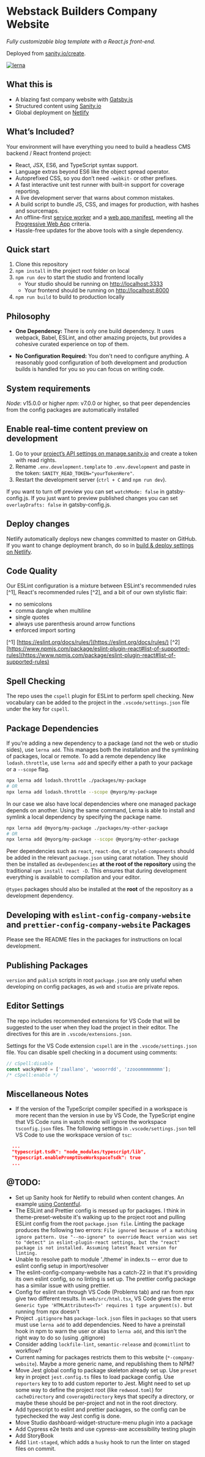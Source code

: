 # Webstack Builders Company Website

_Fully customizable blog template with a React.js front-end._

Deployed from [sanity.io/create](https://www.sanity.io/create/?template=sanity-io%2Fsanity-template-gatsby-blog).

[![lerna](https://img.shields.io/badge/maintained%20with-lerna-cc00ff.svg)](https://lerna.js.org/)

## What this is

- A blazing fast company website with [Gatsby.js](https://gatsbyjs.org)
- Structured content using [Sanity.io](https://www.sanity.io)
- Global deployment on [Netlify](https://netlify.com)

## What’s Included?

Your environment will have everything you need to build a headless CMS backend / React frontend project:

- React, JSX, ES6, and TypeScript syntax support.
- Language extras beyond ES6 like the object spread operator.
- Autoprefixed CSS, so you don’t need `-webkit-` or other prefixes.
- A fast interactive unit test runner with built-in support for coverage reporting.
- A live development server that warns about common mistakes.
- A build script to bundle JS, CSS, and images for production, with hashes and sourcemaps.
- An offline-first [service worker](https://developers.google.com/web/fundamentals/getting-started/primers/service-workers) and a [web app manifest](https://developers.google.com/web/fundamentals/engage-and-retain/web-app-manifest/), meeting all the [Progressive Web App](https://facebook.github.io/create-react-app/docs/making-a-progressive-web-app) criteria.
- Hassle-free updates for the above tools with a single dependency.

## Quick start

1. Clone this repository
2. `npm install` in the project root folder on local
3. `npm run dev` to start the studio and frontend locally
   - Your studio should be running on [http://localhost:3333](http://localhost:3333)
   - Your frontend should be running on [http://localhost:8000](http://localhost:8000)
4. `npm run build` to build to production locally

## Philosophy

- **One Dependency:** There is only one build dependency. It uses webpack, Babel, ESLint, and other amazing projects, but provides a cohesive curated experience on top of them.

- **No Configuration Required:** You don't need to configure anything. A reasonably good configuration of both development and production builds is handled for you so you can focus on writing code.

## System requirements

*Node*: v15.0.0 or higher
*npm*: v7.0.0 or higher, so that peer dependencies from the config packages are automatically installed

## Enable real-time content preview on development

1. Go to your [project’s API settings on manage.sanity.io](https://manage.sanity.io/projects/h9421zzw/settings/api) and create a token with read rights.
2. Rename `.env.development.template` to `.env.development` and paste in the token: `SANITY_READ_TOKEN="yourTokenHere"`.
3. Restart the development server (`ctrl + C` and `npm run dev`).

If you want to turn off preview you can set `watchMode: false` in gatsby-config.js. If you just want to preview published changes you can set `overlayDrafts: false` in gatsby-config.js.

## Deploy changes

Netlify automatically deploys new changes committed to master on GitHub. If you want to change deployment branch, do so in [build & deploy settings on Netlify](https://www.netlify.com/docs/continuous-deployment/#branches-deploys).

## Code Quality

Our ESLint configuration is a mixture between ESLint's recommended rules [^1], React's recommended rules [^2], and a bit of our own stylistic flair:

- no semicolons
- comma dangle when multiline
- single quotes
- always use parenthesis around arrow functions
- enforced import sorting

[^1] [https://eslint.org/docs/rules/](https://eslint.org/docs/rules/)
[^2] [https://www.npmjs.com/package/eslint-plugin-react#list-of-supported-rules](https://www.npmjs.com/package/eslint-plugin-react#list-of-supported-rules)

## Spell Checking

The repo uses the `cspell` plugin for ESLint to perform spell checking. New vocabulary can be added to the project in the `.vscode/settings.json` file under the key for `cspell`.

## Package Dependencies

If you're adding a new dependency to a package (and not the web or studio sides), use `lerna add`. This manages both the installation and the symlinking of packages, local or remote. To add a remote dependency like `lodash.throttle`, use `lerna add` and specify either a path to your package or a `--scope` flag.

```bash
npx lerna add lodash.throttle ./packages/my-package
# OR
npx lerna add lodash.throttle --scope @myorg/my-package
```

In our case we also have local dependencies where one managed package depends on another. Using the same command, Lerna is able to install  and symlink a local dependency by specifying the package name.

```bash
npx lerna add @myorg/my-package ./packages/my-other-package
# OR
npx lerna add @myorg/my-package --scope @myorg/my-other-package
```

Peer dependencies such as `react`, `react-dom`, or `styled-components` should be added in the relevant `package.json` using carat notation. They should then be installed as `devDependencies`  **at the root of the repository** using the traditional `npm install react -D`. This ensures that during development everything is available to compilation and your editor.

`@types` packages should also be installed at the **root** of the repository as a development dependency.

## Developing with `eslint-config-company-website` and `prettier-config-company-website` Packages

Please see the README files in the packages for instructions on local development.

## Publishing Packages

`version` and `publish` scripts in root `package.json` are only useful when developing on config packages, as `web` and `studio` are private repos.

## Editor Settings

The repo includes recommended extensions for VS Code that will be suggested to the user when they load the project in their editor. The directives for this are in `.vscode/extensions.json`.

Settings for the VS Code extension `cspell` are in the `.vscode/settings.json` file. You can disable spell checking in a document using comments:

```javascript
// cSpell:disable
const wackyWord = ['zaallano', 'wooorrdd', 'zzooommmmmmmm'];
/* cSpell:enable */
```

## Miscellaneous Notes

- If the version of the TypeScript compiler specified in a workspace is more recent than the version in use by VS Code, the TypeScript engine that VS Code runs in watch mode will ignore the workspace `tsconfig.json` files. The following settings in `.vscode/settings.json` tell VS Code to use the workspace version of `tsc`:

```json
  ...
  "typescript.tsdk": "node_modules/typescript/lib",
  "typescript.enablePromptUseWorkspaceTsdk": true
  ...
```

## @TODO:

- Set up Sanity hook for Netlify to rebuild when content changes. An example [using Contentful](https://www.netlify.com/blog/2020/04/24/automate-contentful-deploys-with-netlify-webhooks/).
- The ESLint and Prettier config is messed up for packages. I think in theme-preset-website it's walking up to the project root and pulling ESLint config from the root `package.json file`. Linting the package produces the following two errors:
`File ignored because of a matching ignore pattern. Use "--no-ignore" to override`
`React version was set to "detect" in eslint-plugin-react settings, but the "react" package is not installed. Assuming latest React version for linting.`
- Unable to resolve path to module './theme' in index.ts -- error due to eslint config setup in import/resolver
- The eslint-config-company-website has a catch-22 in that it's providing its own eslint config, so no linting is set up. The prettier config package has a similar issue with using prettier.
- Config for eslint ran through VS Code (Problems tab) and ran from npx give two different results. In `web/src/html.tsx`, VS Code gives the error `Generic type 'HTMLAttributes<T>' requires 1 type argument(s).` but running from npx doesn't
- Project `.gitignore` has `package-lock.json` files in `packages`  so that users must use `lerna add` to add dependencies. Need to have a preinstall hook in npm to warn the user or alias to `lerna add`, and this isn't the right way to do so (using .gitignore)
- Consider adding `lockfile-lint`, `semantic-release` and `@commitlint` to workflow?
- Current naming for packages restricts them to this website (`*-company-website`). Maybe a more generic name, and republishing them to NPM?
- Move Jest global config to package skeleton already set up. Use `preset` key in project `jest.config.ts` files to load package config. Use `reporters` key to  to add custom reporter to Jest. Might need to set up some way to define the project root (like `redwood.toml`) for `cacheDirectory` and `coverageDirectory` keys that specify a directory, or maybe these should be per-project and not in the root directory.
- Add typescript to eslint and prettier packages, so the config can be typechecked the way Jest config is done.
- Move Studio dashboard-widget-structure-menu plugin into a package
- Add Cypress e2e tests and use cypress-axe accessibility testing plugin
- Add StoryBook
- Add `lint-staged`, which adds a `husky` hook to run the linter on staged files on commit.